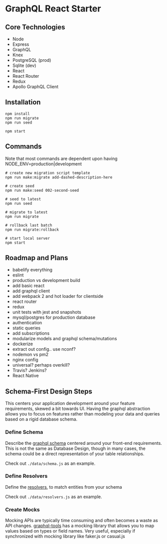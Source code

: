 # GraphQL React Starter

## Core Technologies

- Node
- Express
- GraphQL
- Knex
- PostgreSQL (prod)
- Sqlite (dev) 
- React 
- React Router 
- Redux 
- Apollo GraphQL Client

## Installation

```shell
npm install
npm run migrate
npm run seed

npm start
```

## Commands

Note that most commands are dependent upon having NODE_ENV=production|development

```shell
# create new migration script template
npm run make:migrate add-dashed-description-here

# create seed
npm run make:seed 002-second-seed

# seed to latest
npm run seed

# migrate to latest
npm run migrate

# rollback last batch
npm run migrate:rollback

# start local server 
npm start
```

## Roadmap and Plans

- babelify everything
- eslint
- production vs development build
- add basic react 
- add graphql client 
- add webpack 2 and hot loader for clientside 
- react router 
- redux 
- unit tests with jest and snapshots
- mysql/postgres for production database
- authentication
- static queries 
- add subscriptions
- modularize models and graphql schema/mutations
- dockerize
- extract out config.. use nconf?
- nodemon vs pm2
- nginx config
- universal? perhaps overkill?
- Travis? Jenkins?
- React Native

## Schema-First Design Steps

This centers your application development around your feature requirements, skewed a bit towards UI. Having the graphql abstraction allows you to focus on features rather than modeling your data and queries based on a rigid database schema.

### Define Schema

Describe the [graphql schema](http://graphql.org/learn/schema/) centered around your front-end requirements. This is not the same as Database Design, though in many cases, the schema could be a direct representation of your table relationships.

Check out `./data/schema.js` as an example.

### Define Resolvers

Define the [resolvers](http://graphql.org/learn/execution/#root-fields-resolvers), to match entities from your schema

Check out `./data/resolvers.js` as an example.

### Create Mocks

Mocking APIs are typically time consuming and often becomes a waste as API changes. [graphql-tools](http://dev.apollodata.com/tools/graphql-tools/mocking.html) has a mocking library that allows you to map values based on types or field names. Very useful, especially if synchronized with mocking library like faker.js or casual.js 

